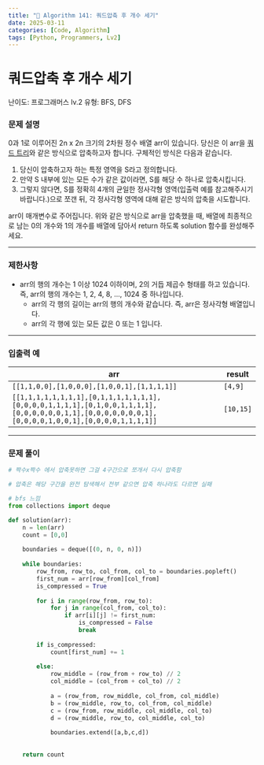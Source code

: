 ```yaml
---
title: "🧠 Algorithm 141: 쿼드압축 후 개수 세기"
date: 2025-03-11
categories: [Code, Algorithm]
tags: [Python, Programmers, Lv2]
---
```


# 쿼드압축 후 개수 세기

난이도: 프로그래머스 lv.2
유형: BFS, DFS

### **문제 설명**

0과 1로 이루어진 2n x 2n 크기의 2차원 정수 배열 arr이 있습니다. 당신은 이 arr을 [쿼드 트리](https://en.wikipedia.org/wiki/Quadtree)와 같은 방식으로 압축하고자 합니다. 구체적인 방식은 다음과 같습니다.

1. 당신이 압축하고자 하는 특정 영역을 S라고 정의합니다.
2. 만약 S 내부에 있는 모든 수가 같은 값이라면, S를 해당 수 하나로 압축시킵니다.
3. 그렇지 않다면, S를 정확히 4개의 균일한 정사각형 영역(입출력 예를 참고해주시기 바랍니다.)으로 쪼갠 뒤, 각 정사각형 영역에 대해 같은 방식의 압축을 시도합니다.

arr이 매개변수로 주어집니다. 위와 같은 방식으로 arr을 압축했을 때, 배열에 최종적으로 남는 0의 개수와 1의 개수를 배열에 담아서 return 하도록 solution 함수를 완성해주세요.

---

### 제한사항

- arr의 행의 개수는 1 이상 1024 이하이며, 2의 거듭 제곱수 형태를 하고 있습니다. 즉, arr의 행의 개수는 1, 2, 4, 8, ..., 1024 중 하나입니다.
    - arr의 각 행의 길이는 arr의 행의 개수와 같습니다. 즉, arr은 정사각형 배열입니다.
    - arr의 각 행에 있는 모든 값은 0 또는 1 입니다.

---

### 입출력 예

| arr | result |
| --- | --- |
| `[[1,1,0,0],[1,0,0,0],[1,0,0,1],[1,1,1,1]]` | `[4,9]` |
| `[[1,1,1,1,1,1,1,1],[0,1,1,1,1,1,1,1],[0,0,0,0,1,1,1,1],[0,1,0,0,1,1,1,1],[0,0,0,0,0,0,1,1],[0,0,0,0,0,0,0,1],[0,0,0,0,1,0,0,1],[0,0,0,0,1,1,1,1]]` | `[10,15]` |

---

### 문제 풀이

```python
# 짝수x짝수 에서 압축못하면 그걸 4구간으로 쪼개서 다시 압축함

# 압축은 해당 구간을 완전 탐색해서 전부 같으면 압축 하나라도 다르면 실패

# bfs 느낌
from collections import deque

def solution(arr):
    n = len(arr)
    count = [0,0]
    
    boundaries = deque([(0, n, 0, n)])
    
    while boundaries:
        row_from, row_to, col_from, col_to = boundaries.popleft()
        first_num = arr[row_from][col_from]
        is_compressed = True
        
        for i in range(row_from, row_to):
            for j in range(col_from, col_to):
                if arr[i][j] != first_num:
                    is_compressed = False
                    break
                    
        if is_compressed:
            count[first_num] += 1
        
        else:
            row_middle = (row_from + row_to) // 2
            col_middle = (col_from + col_to) // 2
            
            a = (row_from, row_middle, col_from, col_middle)
            b = (row_middle, row_to, col_from, col_middle)
            c = (row_from, row_middle, col_middle, col_to)
            d = (row_middle, row_to, col_middle, col_to)
            
            boundaries.extend([a,b,c,d])
        
        
    return count
```